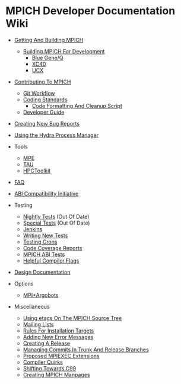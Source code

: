 # MPICH Developer Documentation Wiki

- [Getting And Building MPICH](source_code/Github.md)
    - [Building MPICH For Development](source_code/Building_MPICH_For_Development.md)
        - [Blue Gene/Q](source_code/BGQ.md)
        - [XC40](source_code/Cray.md)
        - [UCX](source_code/Summit.md)

- [Contributing To MPICH](source_code/Contributing_to_MPICH.md)
    - [Git Workflow](source_code/Git_Workflow.md)
    - [Coding Standards](source_code/Coding_Standards.md)
        - [Code Formatting And Cleanup Script](source_code/Code_Formatting_And_Cleanup_Script.md)
    - [Developer Guide](developer_guide.md)

- [Creating New Bug Reports](source_code/Bug_Tickets.md)
- [Using the Hydra Process Manager](how_to/Using_the_Hydra_Process_Manager.md)

- Tools
    - [MPE](tools/MPE_by_example.md)
    - [TAU](tools/TAU_by_example.md)
    - [HPCToolkit](tools/HPCToolkit_by_example.md)

- [FAQ](faq/Frequently_Asked_Questions.md)
- [ABI Compatibility Initiative](testing/ABI_Compatibility_Initiative.md)

- Testing
    - [Nightly Tests](testing/Nightly_Tests.md) (Out Of Date)
    - [Special Tests](https://www.mpich.org/static/cron/specialtests/index.htm) (Out Of Date)
    - [Jenkins](testing/Jenkins.md)
    - [Writing New Tests](testing/Writing_New_Tests.md)
    - [Testing Crons](testing/Testing_Crons.md)
    - [Code Coverage Reports](testing/Code_Coverage_Reports.md)
    - [MPICH ABI Tests](testing/MPICH_ABI_Tests.md)
    - [Helpful Compiler Flags](testing/Helpful_Compiler_Flags_For_Testing.md)

- [Design Documentation](design/Design_Documentation_Index.md)

- Options
    - [MPI+Argobots](options/MPI_Argobots.md)

- Miscellaneous
    - [Using etags On The MPICH Source Tree](source_code/Etags.md)
    - [Mailing Lists](https://www.mpich.org/support/mailing-lists/)
    - [Rules For Installation Targets](source_code/Rules_For_Installation_Targets.md)
    - [Adding New Error Messages](how_to/Adding_New_Error_Messages.md)
    - [Creating A Release](source_code/Creating_A_Release.md)
    - [Managing Commits In Trunk And Release Branches](source_code/Managing_Commits_In_Trunk_and_Release_Branches.md)
    - [Proposed MPIEXEC Extensions](design/Proposed_MPIEXEC_Extensions.md)
    - [Compiler Quirks](source_code/Compiler_Quirks.md)
    - [Shifting Towards C99](source_code/Shifting_Toward_C99.md)
    - [Creating MPICH Manpages](source_code/Creating_MPICH_Manpages.md)
